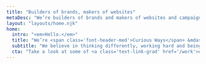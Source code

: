 ```yaml
---
title: "Builders of brands, makers of websites"
metaDesc: "We’re builders of brands and makers of websites and campaigns"
layout: "layouts/home.njk"
home:
  intro: "<em>Hello.</em>"
  title: "We’re <span class='font-header-med'>Curious Ways</span> &mdash; builders of brands and makers of websites and campaigns."
  subtitle: "We believe in thinking differently, working hard and being nice to people."
  cta: "Take a look at some of <a class='text-link-grad' href='/work'>our work</a> and if you like it, <a class='text-link-grad' href='/contact'>get in touch</a> and tell us what you’re looking for."
---
```

